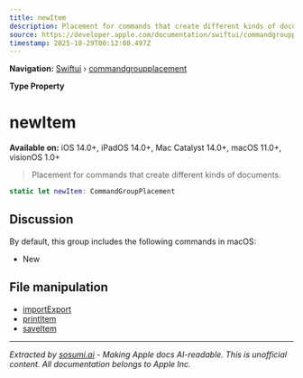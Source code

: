 ```yaml
---
title: newItem
description: Placement for commands that create different kinds of documents.
source: https://developer.apple.com/documentation/swiftui/commandgroupplacement/newitem
timestamp: 2025-10-29T00:12:00.497Z
---
```


**Navigation:** [Swiftui](/documentation/swiftui) › [commandgroupplacement](/documentation/swiftui/commandgroupplacement)

**Type Property**

# newItem

**Available on:** iOS 14.0+, iPadOS 14.0+, Mac Catalyst 14.0+, macOS 11.0+, visionOS 1.0+

> Placement for commands that create different kinds of documents.

```swift
static let newItem: CommandGroupPlacement
```

## Discussion

By default, this group includes the following commands in macOS:

- New

## File manipulation

- [importExport](/documentation/swiftui/commandgroupplacement/importexport)
- [printItem](/documentation/swiftui/commandgroupplacement/printitem)
- [saveItem](/documentation/swiftui/commandgroupplacement/saveitem)

---

*Extracted by [sosumi.ai](https://sosumi.ai) - Making Apple docs AI-readable.*
*This is unofficial content. All documentation belongs to Apple Inc.*
